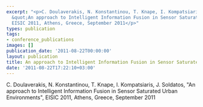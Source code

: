 ```yaml
---
excerpt: "<p>C. Doulaverakis, N. Konstantinou, T. Knape, I. Kompatsiaris, J. Soldatos,
  &quot;An approach to Intelligent Information Fusion in Sensor Saturated Urban Environments&quot;,
  EISIC 2011, Athens, Greece, September 2011</p>"
types: publication
tags:
- conference_publications
images: []
publication_date: '2011-08-22T00:00:00'
layout: publication
title: An approach to Intelligent Information Fusion in Sensor Saturated Urban Environments
date: '2011-08-22T17:22:10+03:00'
---
```

<p>C. Doulaverakis, N. Konstantinou, T. Knape, I. Kompatsiaris, J. Soldatos, &quot;An approach to Intelligent Information Fusion in Sensor Saturated Urban Environments&quot;, EISIC 2011, Athens, Greece, September 2011</p>
